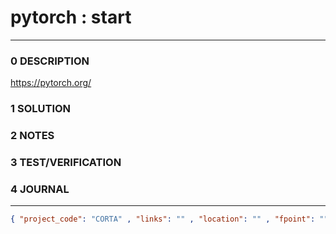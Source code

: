# pytorch : start
--------------------------------
### 0 DESCRIPTION

https://pytorch.org/

### 1 SOLUTION


### 2 NOTES


### 3 TEST/VERIFICATION


### 4 JOURNAL



--------------------------------
```json
{ "project_code": "CORTA" , "links": "" , "location": "" , "fpoint": "" }
```
